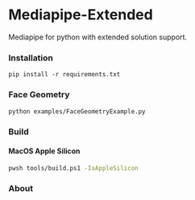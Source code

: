 # Mediapipe-Extended
Mediapipe for python with extended solution support.

### Installation

```
pip install -r requirements.txt
```

### Face Geometry

```bash
python examples/FaceGeometryExample.py
```

### Build

#### MacOS Apple Silicon
```bash
pwsh tools/build.ps1 -IsAppleSilicon
```

### About